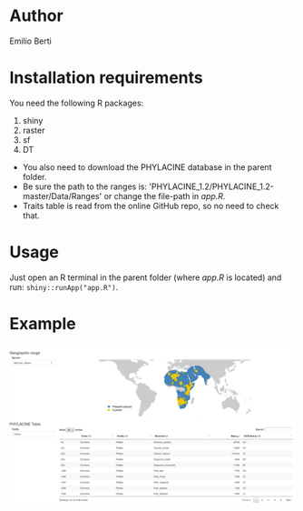 # Author

Emilio Berti

# Installation requirements

You need the following R packages:

  1. shiny
  2. raster
  4. sf
  5. DT

  * You also need to download the PHYLACINE database in the parent folder.
  * Be sure the path to the ranges is: 'PHYLACINE_1.2/PHYLACINE_1.2-master/Data/Ranges' or change the file-path in *app.R*.
  * Traits table is read from the online GitHub repo, so no need to check that.

# Usage

Just open an R terminal in the parent folder (where *app.R* is located) and run: `shiny::runApp("app.R")`.

# Example

![](example.png)
